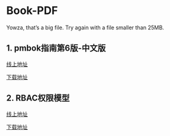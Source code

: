 ﻿# Book-PDF
 
 Yowza, that’s a big file. Try again with a file smaller than 25MB.
 
## 1. pmbok指南第6版-中文版
[线上地址](https://github.com/wuxiumu/Book-PDF/blob/master/PMP/pmbok%E6%8C%87%E5%8D%97%E7%AC%AC6%E7%89%88-%E4%B8%AD%E6%96%87%E7%89%88.pdf)

[下载地址](https://github.com/wuxiumu/Book-PDF/raw/master/PMP/pmbok%E6%8C%87%E5%8D%97%E7%AC%AC6%E7%89%88-%E4%B8%AD%E6%96%87%E7%89%88.pdf)

## 2. RBAC权限模型

[线上地址](https://github.com/wuxiumu/Book-PDF/blob/master/XMIND/RBAC%E6%9D%83%E9%99%90%E6%A8%A1%E5%9E%8B.xmind)

[下载地址](https://github.com/wuxiumu/Book-PDF/raw/master/XMIND/RBAC%E6%9D%83%E9%99%90%E6%A8%A1%E5%9E%8B.xmind)

 
